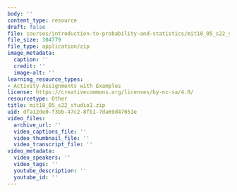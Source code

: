 ```yaml
---
body: ''
content_type: resource
draft: false
file: courses/introduction-to-probability-and-statistics/mit18_05_s22_studio1.zip
file_size: 304779
file_type: application/zip
image_metadata:
  caption: ''
  credit: ''
  image-alt: ''
learning_resource_types:
- Activity Assignments with Examples
license: https://creativecommons.org/licenses/by-nc-sa/4.0/
resourcetype: Other
title: mit18_05_s22_studio1.zip
uid: dfa12de0-f3bb-47c2-8fb1-7da69d47651e
video_files:
  archive_url: ''
  video_captions_file: ''
  video_thumbnail_file: ''
  video_transcript_file: ''
video_metadata:
  video_speakers: ''
  video_tags: ''
  youtube_description: ''
  youtube_id: ''
---
```

